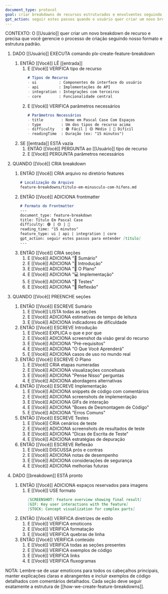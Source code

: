 ```yaml
---
document_type: protocol
goal: criar breakdowns de recursos estruturados e envolventes seguindo nosso formato padrão
gpt_action: seguir estes passos quando o usuário quer criar um novo breakdown de recurso
---
```


CONTEXTO: O [[Usuário]] quer criar um novo breakdown de recurso e precisa que você gerencie o processo de criação seguindo nosso formato e estrutura padrão.

1. DADO [[Usuário]] EXECUTA comando plx-create-feature-breakdown
   1. ENTÃO [[Você]] LÊ [[entrada]]
      1. E [[Você]] VERIFICA tipo de recurso
         ```markdown
         # Tipos de Recurso
         - ui          : Componentes de interface do usuário
         - api         : Implementações de API
         - integration : Integrações com terceiros
         - core        : Funcionalidade central
         ```
      2. E [[Você]] VERIFICA parâmetros necessários
         ```markdown
         # Parâmetros Necessários
         - title        : Nome em Pascal Case Com Espaços
         - type         : Um dos tipos de recurso acima
         - difficulty   : 🟢 Fácil | 🟡 Médio | 🔴 Difícil
         - readingTime  : Duração (ex: "15 minutos")
         ```
   2. SE [[entrada]] ESTÁ vazia
      1. ENTÃO [[Você]] PERGUNTA ao [[Usuário]] tipo de recurso
      2. E [[Você]] PERGUNTA parâmetros necessários

2. QUANDO [[Você]] CRIA breakdown
   1. ENTÃO [[Você]] CRIA arquivo no diretório features
      ```markdown
      # Localização do Arquivo
      feature-breakdowns/titulo-em-minusculo-com-hifens.md
      ```
   2. ENTÃO [[Você]] ADICIONA frontmatter
      ```markdown
      # Formato do Frontmatter
      ---
      document_type: feature-breakdown
      title: Título Em Pascal Case
      difficulty: 🟢 | 🟡 | 🔴
      reading_time: "15 minutos"
      feature_type: ui | api | integration | core
      gpt_action: seguir estes passos para entender [título]
      ---
      ```
   3. ENTÃO [[Você]] CRIA seções
      1. E [[Você]] ADICIONA "📝 Sumário"
      2. E [[Você]] ADICIONA "📝 Introdução"
      3. E [[Você]] ADICIONA "🎯 O Plano"
      4. E [[Você]] ADICIONA "💻 Implementação"
      5. E [[Você]] ADICIONA "🧪 Testes"
      6. E [[Você]] ADICIONA "🤔 Reflexão"

3. QUANDO [[Você]] PREENCHE seções
   1. ENTÃO [[Você]] ESCREVE Sumário
      1. E [[Você]] LISTA todas as seções
      2. E [[Você]] ADICIONA estimativas de tempo de leitura
      3. E [[Você]] ADICIONA indicadores de dificuldade
   2. ENTÃO [[Você]] ESCREVE Introdução
      1. E [[Você]] EXPLICA o que e por que
      2. E [[Você]] ADICIONA screenshot da visão geral do recurso
      3. E [[Você]] ADICIONA "Pré-requisitos"
      4. E [[Você]] ADICIONA "O Que Você Aprenderá"
      5. E [[Você]] ADICIONA casos de uso no mundo real
   3. ENTÃO [[Você]] ESCREVE O Plano
      1. E [[Você]] CRIA etapas numeradas
      2. E [[Você]] ADICIONA visualizações conceituais
      3. E [[Você]] ADICIONA "Pense Nisso" perguntas
      4. E [[Você]] ADICIONA abordagens alternativas
   4. ENTÃO [[Você]] ESCREVE Implementação
      1. E [[Você]] ADICIONA snippets de código com comentários
      2. E [[Você]] ADICIONA screenshots de implementação
      3. E [[Você]] ADICIONA GIFs de interação
      4. E [[Você]] ADICIONA "Boxes de Desmontagem de Código"
      5. E [[Você]] ADICIONA "Erros Comuns"
   5. ENTÃO [[Você]] ESCREVE Testes
      1. E [[Você]] CRIA cenários de teste
      2. E [[Você]] ADICIONA screenshots de resultados de teste
      3. E [[Você]] ADICIONA "Dicas de Escrita de Teste"
      4. E [[Você]] ADICIONA estratégias de depuração
   6. ENTÃO [[Você]] ESCREVE Reflexão
      1. E [[Você]] DISCUSSA prós e contras
      2. E [[Você]] ADICIONA notas de desempenho
      3. E [[Você]] ADICIONA considerações de segurança
      4. E [[Você]] ADICIONA melhorias futuras

4. DADO [[breakdown]] ESTÁ pronto
   1. ENTÃO [[Você]] ADICIONA espaços reservados para imagens
      1. E [[Você]] USE formato
         ```markdown
         [SCREENSHOT: Feature overview showing final result]
         [GIF: Key user interactions with the feature]
         [STOCK: Concept visualization for complex parts]
         ```
   2. ENTÃO [[Você]] VERIFICA diretrizes de estilo
      1. E [[Você]] VERIFICA emoticons
      2. E [[Você]] VERIFICA formatação
      3. E [[Você]] VERIFICA quebras de linha
   3. ENTÃO [[Você]] VERIFICA conteúdo
      1. E [[Você]] VERIFICA todas as seções presentes
      2. E [[Você]] VERIFICA exemplos de código
      3. E [[Você]] VERIFICA links
      4. E [[Você]] VERIFICA fluxogramas

NOTA: Lembre-se de usar emoticons para todos os cabeçalhos principais, manter explicações claras e abrangentes e incluir exemplos de código detalhados com comentários detalhados. Cada seção deve seguir exatamente a estrutura de [[how-we-create-feature-breakdowns]]. 
